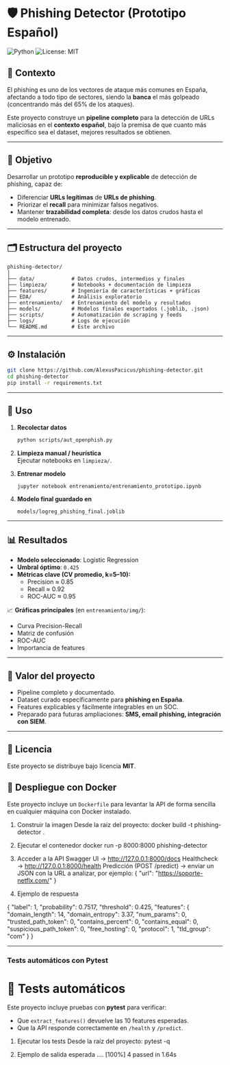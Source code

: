 # 🛡️ Phishing Detector (Prototipo Español)

![Python](https://img.shields.io/badge/python-3.11-blue.svg)
![License: MIT](https://img.shields.io/badge/License-MIT-yellow.svg)


## 📌 Contexto  
El phishing es uno de los vectores de ataque más comunes en España, afectando a todo tipo de sectores, siendo la **banca** el más golpeado (concentrando más del 65% de los ataques).  

Este proyecto construye un **pipeline completo** para la detección de URLs maliciosas en el **contexto español**, bajo la premisa de que cuanto más específico sea el dataset, mejores resultados se obtienen.  

---

## 🎯 Objetivo  
Desarrollar un prototipo **reproducible y explicable** de detección de phishing, capaz de:  
- Diferenciar **URLs legítimas** de **URLs de phishing**.  
- Priorizar el **recall** para minimizar falsos negativos.  
- Mantener **trazabilidad completa**: desde los datos crudos hasta el modelo entrenado.  

---

## 🗂️ Estructura del proyecto  

```
phishing-detector/
│
├── data/            # Datos crudos, intermedios y finales
├── limpieza/        # Notebooks + documentación de limpieza
├── features/        # Ingeniería de características + gráficas
├── EDA/             # Análisis exploratorio
├── entrenamiento/   # Entrenamiento del modelo y resultados
├── models/          # Modelos finales exportados (.joblib, .json)
├── scripts/         # Automatización de scraping y feeds
├── logs/            # Logs de ejecución
└── README.md        # Este archivo
```

---

## ⚙️ Instalación  

```bash
git clone https://github.com/AlexusPacicus/phishing-detector.git
cd phishing-detector
pip install -r requirements.txt
```

---

## 🚀 Uso  

1. **Recolectar datos**  
   ```bash
   python scripts/aut_openphish.py
   ```

2. **Limpieza manual / heurística**  
   Ejecutar notebooks en `limpieza/`.

3. **Entrenar modelo**  
   ```bash
   jupyter notebook entrenamiento/entrenamiento_prototipo.ipynb
   ```

4. **Modelo final guardado en**  
   ```
   models/logreg_phishing_final.joblib
   ```

---

## 📊 Resultados  

- **Modelo seleccionado**: Logistic Regression  
- **Umbral óptimo**: `0.425`  
- **Métricas clave (CV promedio, k=5–10):**  
  - Precision ≈ 0.85  
  - Recall ≈ 0.92  
  - ROC-AUC ≈ 0.95  

📈 **Gráficas principales** (en `entrenamiento/img/`):  
- Curva Precision-Recall  
- Matriz de confusión  
- ROC-AUC  
- Importancia de features  

---

## 🧩 Valor del proyecto  

- Pipeline completo y documentado.  
- Dataset curado específicamente para **phishing en España**.  
- Features explicables y fácilmente integrables en un SOC.  
- Preparado para futuras ampliaciones: **SMS, email phishing, integración con SIEM**.  

---

## 📜 Licencia  

Este proyecto se distribuye bajo licencia **MIT**.  

## 🚀 Despliegue con Docker

Este proyecto incluye un `Dockerfile` para levantar la API de forma sencilla en cualquier máquina con Docker instalado.

1. Construir la imagen
Desde la raíz del proyecto:
docker build -t phishing-detector .

2. Ejecutar el contenedor
docker run -p 8000:8000 phishing-detector

3. Acceder a la API
Swagger UI → http://127.0.0.1:8000/docs
Healthcheck → http://127.0.0.1:8000/health
Predicción (POST /predict) → enviar un JSON con la URL a analizar, por ejemplo:
{
  "url": "https://soporte-netflx.com/"
}

4. Ejemplo de respuesta

{
  "label": 1,
  "probability": 0.7517,
  "threshold": 0.425,
  "features": {
    "domain_length": 14,
    "domain_entropy": 3.37,
    "num_params": 0,
    "trusted_path_token": 0,
    "contains_percent": 0,
    "contains_equal": 0,
    "suspicious_path_token": 0,
    "free_hosting": 0,
    "protocol": 1,
    "tld_group": "com"
  }
}


---

### Tests automáticos con Pytest


# 🧪 Tests automáticos

Este proyecto incluye pruebas con **pytest** para verificar:

- Que `extract_features()` devuelve las 10 features esperadas.  
- Que la API responde correctamente en `/health` y `/predict`.  

1. Ejecutar los tests
Desde la raíz del proyecto:
pytest -q

2. Ejemplo de salida esperada
....                                                                     [100%]
4 passed in 1.64s
